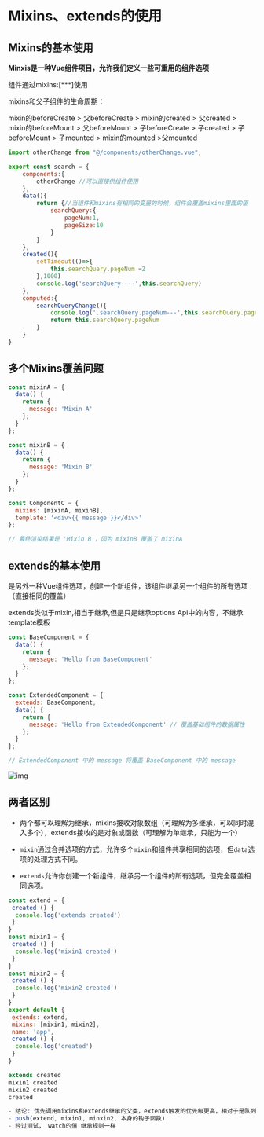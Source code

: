 # Mixins、extends的使用

## Mixins的基本使用

**Minxis是一种Vue组件项目，允许我们定义一些可重用的组件选项**

组件通过mixins:[***]使用

mixins和父子组件的生命周期：

mixin的beforeCreate > 父beforeCreate > mixin的created > 父created > mixin的beforeMount > 父beforeMount > 子beforeCreate > 子created > 子beforeMount > 子mounted > mixin的mounted >父mounted

```javascript
import otherChange from "@/components/otherChange.vue";

export const search = {
    components:{
        otherChange //可以直接供组件使用
    },
    data(){
        return {//当组件和mixins有相同的变量的时候，组件会覆盖mixins里面的值
            searchQuery:{
                pageNum:1,
                pageSize:10
            }
        }
    },
    created(){
        setTimeout(()=>{
            this.searchQuery.pageNum =2
        },1000)
        console.log('searchQuery----',this.searchQuery)
    },
    computed:{
        searchQueryChange(){
            console.log('.searchQuery.pageNum---',this.searchQuery.pageNum)
            return this.searchQuery.pageNum
        }
    }
}

```

## 多个Mixins覆盖问题

```javascript
const mixinA = {
  data() {
    return {
      message: 'Mixin A'
    };
  }
};

const mixinB = {
  data() {
    return {
      message: 'Mixin B'
    };
  }
};

const ComponentC = {
  mixins: [mixinA, mixinB],
  template: '<div>{{ message }}</div>'
};

// 最终渲染结果是 'Mixin B'，因为 mixinB 覆盖了 mixinA
```



## extends的基本使用

是另外一种Vue组件选项，创建一个新组件，该组件继承另一个组件的所有选项（直接相同的覆盖）

extends类似于mixin,相当于继承,但是只是继承options Api中的内容，不继承template模板

```javascript
const BaseComponent = {
  data() {
    return {
      message: 'Hello from BaseComponent'
    };
  }
};

const ExtendedComponent = {
  extends: BaseComponent,
  data() {
    return {
      message: 'Hello from ExtendedComponent' // 覆盖基础组件的数据属性
    };
  }
};

// ExtendedComponent 中的 message 将覆盖 BaseComponent 中的 message

```

![img](https://img-blog.csdnimg.cn/2693b848cb214c7998eee3ba0edf3a38.png?x-oss-process=image/watermark,type_d3F5LXplbmhlaQ,shadow_50,text_Q1NETiBA5Y2W6I-c55qE5bCP55m9,size_20,color_FFFFFF,t_70,g_se,x_16)





## 两者区别

- 两个都可以理解为继承，mixins接收对象数组（可理解为多继承，可以同时混入多个），extends接收的是对象或函数（可理解为单继承，只能为一个）

- `mixin`通过合并选项的方式，允许多个`mixin`和组件共享相同的选项，但`data`选项的处理方式不同。
- `extends`允许你创建一个新组件，继承另一个组件的所有选项，但完全覆盖相同选项。

```javascript
const extend = {
 created () {
  console.log('extends created')
 }
}
const mixin1 = {
 created () {
  console.log('mixin1 created')
 }
}
const mixin2 = {
 created () {
  console.log('mixin2 created')
 }
}
export default {
 extends: extend,
 mixins: [mixin1, mixin2],
 name: 'app',
 created () {
  console.log('created')
 }
}

extends created
mixin1 created
mixin2 created
created

- 结论: 优先调用mixins和extends继承的父类，extends触发的优先级更高，相对于是队列
- push(extend, mixin1, minxin2, 本身的钩子函数)
- 经过测试， watch的值 继承规则一样
```



